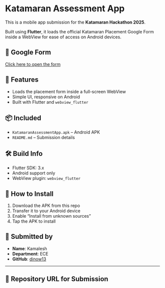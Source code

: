 # Katamaran Assessment App

This is a mobile app submission for the **Katamaran Hackathon 2025**.

Built using **Flutter**, it loads the official Katamaran Placement Google Form inside a WebView for ease of access on Android devices.

## 🔗 Google Form
[Click here to open the form](https://docs.google.com/forms/d/e/1FAIpQLScmVPs1cZfNVewdGXYE7FnrOGDlTntKRKNRI5vwxL0-g4-mjw/viewform?usp=dialog)

## 📱 Features
- Loads the placement form inside a full-screen WebView
- Simple UI, responsive on Android
- Built with Flutter and `webview_flutter`

## 📦 Included
- `KatamaranAssessmentApp.apk` – Android APK
- `README.md` – Submission details

## 🛠️ Build Info
- Flutter SDK: 3.x
- Android support only
- WebView plugin: `webview_flutter`

## 📲 How to Install
1. Download the APK from this repo
2. Transfer it to your Android device
3. Enable “Install from unknown sources”
4. Tap the APK to install

## 👤 Submitted by
- **Name**: Kamalesh  
- **Department**: ECE  
- **GitHub**: [dinow13](https://github.com/dinow13)

---

## 📂 Repository URL for Submission
